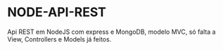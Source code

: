 # NODE-API-REST
 Api REST em NodeJS com express e MongoDB, modelo MVC, só falta a View, Controllers e Models já feitos.
